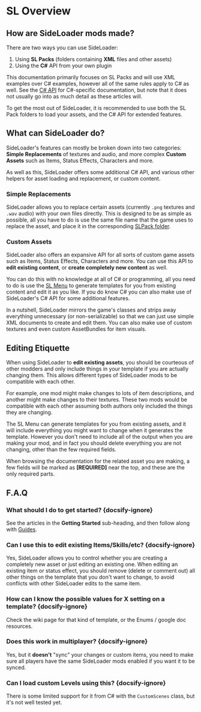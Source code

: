 # SL Overview

## How are SideLoader mods made?
There are two ways you can use SideLoader:
1. Using <b>SL Packs</b> (folders containing <b>XML</b> files and other assets)
2. Using the <b>C#</b> API from your own plugin

This documentation primarily focuses on SL Packs and will use XML examples over C# examples, however all of the same rules apply to C# as well. See the [C# API](https://sinai-dev.github.io/_docfx/api/SideLoader.html) for C#-specific documentation, but note that it does not usually go into as much detail as these articles will.

To get the most out of SideLoader, it is recommended to use both the SL Pack folders to load your assets, and the C# API for extended features.

## What can SideLoader do?

SideLoader's features can mostly be broken down into two categories: <b>Simple Replacements</b> of textures and audio, and more complex <b>Custom Assets</b> such as Items, Status Effects, Characters and more.

As well as this, SideLoader offers some additional C# API, and various other helpers for asset loading and replacement, or custom content.

### Simple Replacements

SideLoader allows you to replace certain assets (currently `.png` textures and `.wav` audio) with your own files directly. This is designed to be as simple as possible, all you have to do is use the same file name that the game uses to replace the asset, and place it in the corresponding [SLPack folder](GettingStarted/SLPacks). 

### Custom Assets
SideLoader also offers an expansive API for all sorts of custom game assets such as Items, Status Effects, Characters and more. You can use this API to <b>edit existing content</b>, or <b>create completely new content</b> as well.

You can do this with no knowledge at all of C# or programming, all you need to do is use the [SL Menu](GettingStarted/SLMenu) to generate templates for you from existing content and edit it as you like. If you do know C# you can also make use of SideLoader's C# API for some additional features.

In a nutshell, SideLoader mirrors the game's classes and strips away everything unnecessary (or non-serializable) so that we can just use simple XML documents to create and edit them. You can also make use of custom textures and even custom AssetBundles for item visuals.

## Editing Etiquette
When using SideLoader to <b>edit existing assets</b>, you should be courteous of other modders and only include things in your template if you are actually changing them. This allows different types of SideLoader mods to be compatible with each other.

For example, one mod might make changes to lots of item descriptions, and another might make changes to their textures. These two mods would be compatible with each other assuming both authors only included the things they are changing.

The SL Menu can generate templates for you from existing assets, and it will include everything you might want to change when it generates the template. However you don't need to include all of the output when you are making your mod, and in fact you should delete everything you are not changing, other than the few required fields.

When browsing the documentation for the related asset you are making, a few fields will be marked as <b>[REQUIRED]</b> near the top, and these are the only required parts.

## F.A.Q ##
### What should I do to get started? {docsify-ignore}
See the articles in the <b>Getting Started</b> sub-heading, and then follow along with [Guides](GettingStarted/Guides.md).

### Can I use this to edit existing Items/Skills/etc? {docsify-ignore}

Yes, SideLoader allows you to control whether you are creating a completely new asset or just editing an existing one. When editing an existing item or status effect, you should remove (delete or comment out) all other things on the template that you don't want to change, to avoid conflicts with other SideLoader edits to the same item.

### How can I know the possible values for X setting on a template? {docsify-ignore}

Check the wiki page for that kind of template, or the Enums / google doc resources.

### Does this work in multiplayer? {docsify-ignore}

Yes, but it <b>doesn't</b> "sync" your changes or custom items, you need to make sure all players have the same SideLoader mods enabled if you want it to be synced. 

### Can I load custom Levels using this? {docsify-ignore}

There is some limited support for it from C# with the `CustomScenes` class, but it's not well tested yet.
